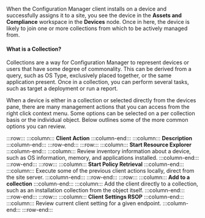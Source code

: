 When the Configuration Manager client installs on a device and successfully assigns it to a site, you see the device in the **Assets and Compliance** workspace in the **Devices** node. Once in here, the device is likely to join one or more collections from which to be actively managed from.

#### What is a Collection?

Collections are a way for Configuration Manager to represent devices or users that have some degree of commonality. This can be derived from a query, such as OS Type, exclusively placed together, or the same application present. Once in a collection, you can perform several tasks, such as target a deployment or run a report.

When a device is either in a collection or selected directly from the devices pane, there are many management actions that you can access from the right click context menu. Some options can be selected on a per collection basis or the individual object. Below outlines some of the more common options you can review.

:::row:::
  :::column:::
    **Client Action**
  :::column-end:::
  :::column:::
    **Description**
  :::column-end:::
:::row-end:::
:::row:::
  :::column:::
    **Start Resource Explorer**
  :::column-end:::
  :::column:::
    Review inventory information about a device, such as OS information, memory, and applications installed.
  :::column-end:::
:::row-end:::
:::row:::
  :::column:::
    **Start Policy Retrieval**
  :::column-end:::
  :::column:::
    Execute some of the previous client actions locally, direct from the site server.
  :::column-end:::
:::row-end:::
:::row:::
  :::column:::
    **Add to a collection**
  :::column-end:::
  :::column:::
    Add the client directly to a collection, such as an installation collection from the object itself.
  :::column-end:::
:::row-end:::
:::row:::
  :::column:::
    **Client Settings RSOP**
  :::column-end:::
  :::column:::
    Review current client setting for a given endpoint.
  :::column-end:::
:::row-end:::
